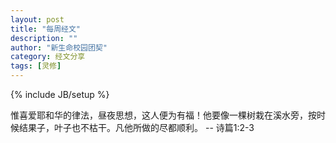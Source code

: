 ```yaml
---
layout: post
title: "每周经文"
description: ""
author: "新生命校园团契"
category: 经文分享
tags: [灵修]
---
```

{% include JB/setup %}

惟喜爱耶和华的律法，昼夜思想，这人便为有福！他要像一棵树栽在溪水旁，按时候结果子，叶子也不枯干。凡他所做的尽都顺利。 -- 诗篇1:2-3

